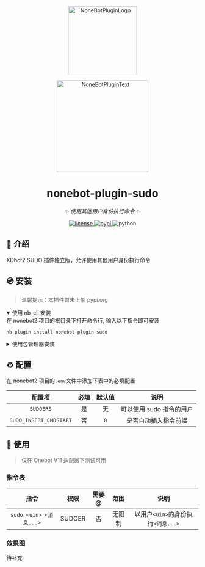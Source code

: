 <div align="center">
  <a href="https://v2.nonebot.dev/store"><img src="https://github.com/A-kirami/nonebot-plugin-template/blob/resources/nbp_logo.png" width="180" height="180" alt="NoneBotPluginLogo"></a>
  <br>
  <p><img src="https://github.com/A-kirami/nonebot-plugin-template/blob/resources/NoneBotPlugin.svg" width="240" alt="NoneBotPluginText"></p>
</div>

<div align="center">

# nonebot-plugin-sudo

_✨ 使用其他用户身份执行命令 ✨_


<a href="./LICENSE">
    <img src="https://img.shields.io/github/license/This-is-XiaoDeng/nonebot-plugin-sudo.svg" alt="license">
</a>
<a href="https://pypi.python.org/pypi/nonebot-plugin-sudo">
    <img src="https://img.shields.io/pypi/v/nonebot-plugin-sudo.svg" alt="pypi">
</a>
<img src="https://img.shields.io/badge/python-3.8+-blue.svg" alt="python">

</div>

<!--

这是一个 nonebot2 插件项目的模板库, 你可以直接使用本模板创建你的 nonebot2 插件项目的仓库

模板库使用方法:
1. 点击仓库中的 "Use this template" 按钮, 输入仓库名与描述, 点击 "  Create repository from template" 创建仓库
2. 在创建好的新仓库中, 在 "Add file" 菜单中选择 "Create new file", 在新文件名处输入`LICENSE`, 此时在右侧会出现一个 "Choose a license template" 按钮, 点击此按钮选择开源协议模板, 然后在最下方提交新文件到主分支
3. 全局替换`This-is-XiaoDeng`为仓库所有者ID; 全局替换`nonebot-plugin-sudo`为插件名; 全局替换`nonebot_plugin_sudo`为包名; 修改 python 徽标中的版本为你插件的运行所需版本
4. 修改 README 中的插件名和插件描述, 并在下方填充相应的内容

配置发布工作流:
1. 前往 https://pypi.org/manage/account/#api-tokens 并创建一个新的 API 令牌。创建成功后不要关闭页面，不然你将无法再次查看此令牌。
2. 在单独的浏览器选项卡或窗口中，[打开 Actions secrets and variables 页面](./settings/secrets/actions)。你也可以在 Settings - Secrets and variables - Actions 中找到此页面。
3. 点击 New repository secret 按钮，创建一个名为 `PYPI_API_TOKEN` 的新令牌，并从第一步复制粘贴令牌。

触发发布工作流:
推送任意 tag 即可触发。

创建 tag:

    git tag <tag_name>

推送本地所有 tag:

    git push origin --tags

-->

## 📖 介绍

XDbot2 SUDO 插件独立版，允许使用其他用户身份执行命令

## 💿 安装

> 温馨提示：本插件暂未上架 pypi.org

<details open>
<summary>使用 nb-cli 安装</summary>
在 nonebot2 项目的根目录下打开命令行, 输入以下指令即可安装

    nb plugin install nonebot-plugin-sudo

</details>

<details>
<summary>使用包管理器安装</summary>
在 nonebot2 项目的插件目录下, 打开命令行, 根据你使用的包管理器, 输入相应的安装命令

<details>
<summary>pip</summary>

    pip install nonebot-plugin-sudo
</details>
<details>
<summary>pdm</summary>

    pdm add nonebot-plugin-sudo
</details>
<details>
<summary>poetry</summary>

    poetry add nonebot-plugin-sudo
</details>
<details>
<summary>conda</summary>

    conda install nonebot-plugin-sudo
</details>

打开 nonebot2 项目根目录下的 `pyproject.toml` 文件, 在 `[tool.nonebot]` 部分追加写入

    plugins = ["nonebot_plugin_sudo"]

</details>

## ⚙️ 配置

在 nonebot2 项目的`.env`文件中添加下表中的必填配置

| 配置项     | 必填 | 默认值 | 说明 |
|:---------:|:----:|:----:|:----:|
| `SUDOERS` | 是 | 无 | 可以使用 sudo 指令的用户 |
| `SUDO_INSERT_CMDSTART` | 否 | `0` | 是否自动插入指令前缀 |

## 🎉 使用

> 仅在 Onebot V11 适配器下测试可用

### 指令表

| 指令 | 权限 | 需要@ | 范围 | 说明 |
|:-----:|:----:|:----:|:----:|:----:|
| `sudo <uin> <消息...>` | SUDOER | 否 | 无限制 | 以用户`<uin>`的身份执行`<消息...>` |

### 效果图

待补充

